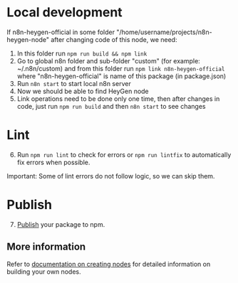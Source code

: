 # Local development

If n8n-heygen-official in some folder "/home/username/projects/n8n-heygen-node" after changing code of this node, we need:

1. In this folder run `npm run build && npm link`
2. Go to global n8n folder and sub-folder "custom" (for example: ~/.n8n/custom) and from this folder run `npm link n8n-heygen-official` where "n8n-heygen-official" is name of this package (in package.json)
3. Run `n8n start` to start local n8n server
4. Now we should be able to find HeyGen node
5. Link operations need to be done only one time, then after changes in code, just run `npm run build` and then `n8n start` to see changes

# Lint

6. Run `npm run lint` to check for errors or `npm run lintfix` to automatically fix errors when possible.

Important: Some of lint errors do not follow logic, so we can skip them.

# Publish

7. [Publish](https://docs.npmjs.com/packages-and-modules/contributing-packages-to-the-registry) your package to npm.

## More information

Refer to [documentation on creating nodes](https://docs.n8n.io/integrations/creating-nodes/) for detailed information on building your own nodes.
